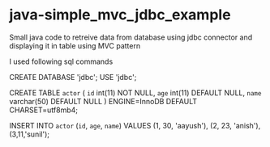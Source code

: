 # java-simple_mvc_jdbc_example
Small java code to retreive data from database using jdbc connector and displaying it in table using MVC pattern

I  used following sql commands

CREATE DATABASE 'jdbc';
USE 'jdbc';

CREATE TABLE `actor` (
  `id` int(11) NOT NULL,
  `age` int(11) DEFAULT NULL,
  `name` varchar(50) DEFAULT NULL
) ENGINE=InnoDB DEFAULT CHARSET=utf8mb4;

INSERT INTO `actor` (`id`, `age`, `name`) VALUES
(1, 30, 'aayush'),
(2, 23, 'anish'),
(3,11,'sunil');

